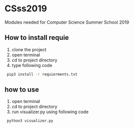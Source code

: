 # CSss2019

Modules needed for Computer Science Summer School 2019

## How to install requie

1.  clone the project
2.  open terminal
3.  cd to project directory
4.  type following code
```bash
 pip3 install -r requierments.txt
```

## how to use

1.  open terminal
2.  cd to project directory
3.  run visualizer.py using following code
```bash
 python3 visualizer.py
```
